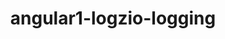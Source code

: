 ---
community-project: true
title: angular1-logzio-logging
project-url: https://github.com/drmikecrowe/angular1-logzio-logging
logo:
  logofile: angular.svg
  orientation: vertical
shipping-summary:
  data-source: Angular code
---